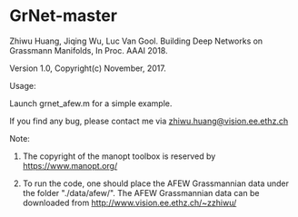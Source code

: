 # GrNet-master
Zhiwu Huang, Jiqing Wu, Luc Van Gool. Building Deep Networks on Grassmann Manifolds, In Proc. AAAI 2018.

Version 1.0, Copyright(c) November, 2017.

Usage:

Launch grnet_afew.m for a simple example.

If you find any bug, please contact me via zhiwu.huang@vision.ee.ethz.ch

Note:

1. The copyright of the manopt toolbox is reserved by https://www.manopt.org/

2. To run the code, one should place the AFEW Grassmannian data under the folder "./data/afew/". The AFEW Grassmannian data can be downloaded from http://www.vision.ee.ethz.ch/~zzhiwu/

